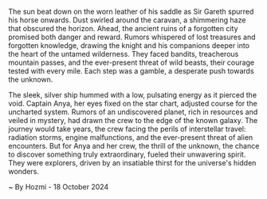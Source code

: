 
The sun beat down on the worn leather of his saddle as Sir Gareth spurred his horse onwards. Dust swirled around the caravan, a shimmering haze that obscured the horizon. Ahead, the ancient ruins of a forgotten city promised both danger and reward. Rumors whispered of lost treasures and forgotten knowledge, drawing the knight and his companions deeper into the heart of the untamed wilderness. They faced bandits, treacherous mountain passes, and the ever-present threat of wild beasts, their courage tested with every mile. Each step was a gamble, a desperate push towards the unknown.

The sleek, silver ship hummed with a low, pulsating energy as it pierced the void. Captain Anya, her eyes fixed on the star chart, adjusted course for the uncharted system. Rumors of an undiscovered planet, rich in resources and veiled in mystery, had drawn the crew to the edge of the known galaxy. The journey would take years, the crew facing the perils of interstellar travel: radiation storms, engine malfunctions, and the ever-present threat of alien encounters. But for Anya and her crew, the thrill of the unknown, the chance to discover something truly extraordinary, fueled their unwavering spirit. They were explorers, driven by an insatiable thirst for the universe's hidden wonders. 

~ By Hozmi - 18 October 2024
